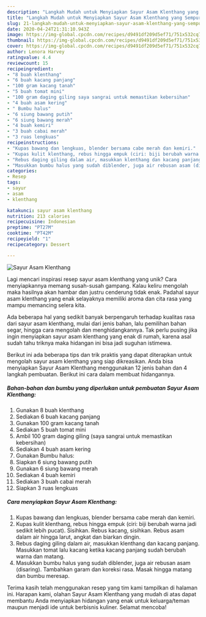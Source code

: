 ```yaml
---
description: "Langkah Mudah untuk Menyiapkan Sayur Asam Klenthang yang Sempurna"
title: "Langkah Mudah untuk Menyiapkan Sayur Asam Klenthang yang Sempurna"
slug: 21-langkah-mudah-untuk-menyiapkan-sayur-asam-klenthang-yang-sempurna
date: 2020-04-24T21:31:10.943Z
image: https://img-global.cpcdn.com/recipes/d9491df209d5ef71/751x532cq70/sayur-asam-klenthang-foto-resep-utama.jpg
thumbnail: https://img-global.cpcdn.com/recipes/d9491df209d5ef71/751x532cq70/sayur-asam-klenthang-foto-resep-utama.jpg
cover: https://img-global.cpcdn.com/recipes/d9491df209d5ef71/751x532cq70/sayur-asam-klenthang-foto-resep-utama.jpg
author: Lenora Harvey
ratingvalue: 4.4
reviewcount: 15
recipeingredient:
- "8 buah klenthang"
- "6 buah kacang panjang"
- "100 gram kacang tanah"
- "5 buah tomat mini"
- "100 gram daging giling saya sangrai untuk memastikan kebersihan"
- "4 buah asam kering"
- " Bumbu halus"
- "6 siung bawang putih"
- "6 siung bawang merah"
- "4 buah kemiri"
- "3 buah cabai merah"
- "3 ruas lengkuas"
recipeinstructions:
- "Kupas bawang dan lengkuas, blender bersama cabe merah dan kemiri."
- "Kupas kulit klenthang, rebus hingga empuk (ciri: biji berubah warna jadi sedikit lebih pucat). Sisihkan. Rebus kacang, sisihkan. Rebus asam dalam air hingga larut, angkat dan biarkan dingin."
- "Rebus daging giling dalam air, masukkan klenthang dan kacang panjang. Masukkan tomat lalu kacang ketika kacang panjang sudah berubah warna dan matang."
- "Masukkan bumbu halus yang sudah diblender, juga air rebusan asam (disaring). Tambahkan garam dan koreksi rasa. Masak hingga matang dan bumbu meresap."
categories:
- Resep
tags:
- sayur
- asam
- klenthang

katakunci: sayur asam klenthang 
nutrition: 213 calories
recipecuisine: Indonesian
preptime: "PT27M"
cooktime: "PT42M"
recipeyield: "1"
recipecategory: Dessert

---
```



![Sayur Asam Klenthang](https://img-global.cpcdn.com/recipes/d9491df209d5ef71/751x532cq70/sayur-asam-klenthang-foto-resep-utama.jpg)

Lagi mencari inspirasi resep sayur asam klenthang yang unik? Cara menyiapkannya memang susah-susah gampang. Kalau keliru mengolah maka hasilnya akan hambar dan justru cenderung tidak enak. Padahal sayur asam klenthang yang enak selayaknya memiliki aroma dan cita rasa yang mampu memancing selera kita.

Ada beberapa hal yang sedikit banyak berpengaruh terhadap kualitas rasa dari sayur asam klenthang, mulai dari jenis bahan, lalu pemilihan bahan segar, hingga cara mengolah dan menghidangkannya. Tak perlu pusing jika ingin menyiapkan sayur asam klenthang yang enak di rumah, karena asal sudah tahu triknya maka hidangan ini bisa jadi suguhan istimewa.




Berikut ini ada beberapa tips dan trik praktis yang dapat diterapkan untuk mengolah sayur asam klenthang yang siap dikreasikan. Anda bisa menyiapkan Sayur Asam Klenthang menggunakan 12 jenis bahan dan 4 langkah pembuatan. Berikut ini cara dalam membuat hidangannya.

<!--inarticleads1-->

##### Bahan-bahan dan bumbu yang diperlukan untuk pembuatan Sayur Asam Klenthang:

1. Gunakan 8 buah klenthang
1. Sediakan 6 buah kacang panjang
1. Gunakan 100 gram kacang tanah
1. Sediakan 5 buah tomat mini
1. Ambil 100 gram daging giling (saya sangrai untuk memastikan kebersihan)
1. Sediakan 4 buah asam kering
1. Gunakan  Bumbu halus:
1. Siapkan 6 siung bawang putih
1. Gunakan 6 siung bawang merah
1. Sediakan 4 buah kemiri
1. Sediakan 3 buah cabai merah
1. Siapkan 3 ruas lengkuas




<!--inarticleads2-->

##### Cara menyiapkan Sayur Asam Klenthang:

1. Kupas bawang dan lengkuas, blender bersama cabe merah dan kemiri.
1. Kupas kulit klenthang, rebus hingga empuk (ciri: biji berubah warna jadi sedikit lebih pucat). Sisihkan. Rebus kacang, sisihkan. Rebus asam dalam air hingga larut, angkat dan biarkan dingin.
1. Rebus daging giling dalam air, masukkan klenthang dan kacang panjang. Masukkan tomat lalu kacang ketika kacang panjang sudah berubah warna dan matang.
1. Masukkan bumbu halus yang sudah diblender, juga air rebusan asam (disaring). Tambahkan garam dan koreksi rasa. Masak hingga matang dan bumbu meresap.




Terima kasih telah menggunakan resep yang tim kami tampilkan di halaman ini. Harapan kami, olahan Sayur Asam Klenthang yang mudah di atas dapat membantu Anda menyiapkan hidangan yang enak untuk keluarga/teman maupun menjadi ide untuk berbisnis kuliner. Selamat mencoba!
